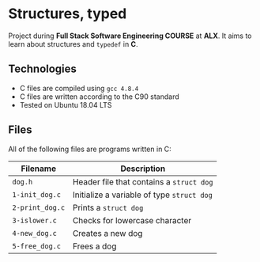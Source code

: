# Structures, typed
Project during **Full Stack Software Engineering COURSE** at **ALX**. It aims to learn about structures and `typedef` in **C**.

## Technologies
* C files are compiled using `gcc 4.8.4`
* C files are written according to the C90 standard
* Tested on Ubuntu 18.04 LTS

## Files
All of the following files are programs written in C:

| Filename | Description |
| -------- | ----------- |
| `dog.h` | Header file that contains a `struct dog` |
| `1-init_dog.c` | Initialize a variable of type `struct dog` |
| `2-print_dog.c` | Prints a `struct dog` |
| `3-islower.c` | Checks for lowercase character |
| `4-new_dog.c` | Creates a new dog |
| `5-free_dog.c` | Frees a dog |
